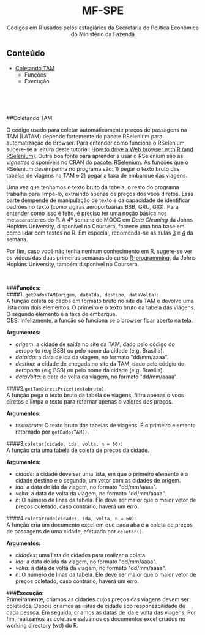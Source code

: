 <h1 align="center">MF-SPE</h1>
<p align="center">
  Códigos em R usados pelos estagiários da Secretaria de Política Econômica do Ministério da Fazenda
</p>


## Conteúdo

- [Coletando TAM](#coletando-tam)
  - Funções
  - Execução

<br />
<br />
<br />

##Coletando TAM


O código usado para coletar automáticamente preços de passagens na TAM (LATAM) depende fortemente do pacote RSelenium para automatização do Browser. Para entender como funciona o RSelenium, sugere-se a leitura deste tutorial: [How to drive a Web browser with R (and RSelenium)][1]. Outra boa fonte para aprender a usar o RSelenium são as *vignettes* disponíveis no CRAN do pacote: [RSelenium][2]. As funções que o RSelenium desempenha no programa são: 1) pegar o texto bruto das tabelas de viagens na TAM e 2) pegar a taxa de embarque das viagens.  
  
Uma vez que tenhamos o texto bruto da tabela, o resto do programa trabalha para limpá-lo, extraindo apenas os preços dos vôos diretos. Essa parte dempende de manipulação de texto e da capacidade de identificar padrões no texto (como siglras aeroportuárias BSB, GRU, GIG). Para entender como isso é feito, é preciso ter uma noção básica nos metacaracteres do R. A 4º semana do MOOC em *Data Cleaning* da Johns Hopkins University, disponível no Coursera, fornece uma boa base em como lidar com textos no R. Em especial, recomenda-se as aulas [3][3] e [4][4] da semana.  
  
Por fim, caso você não tenha nenhum conhecimento em R, sugere-se ver os vídeos das duas primeiras semanas do curso [R-programming][5], da Johns Hopkins University, também disponível no Coursera.

[1]: http://www.computerworld.com/article/2971265/application-development/how-to-drive-a-web-browser-with-r-and-rselenium.html
[2]: https://cran.rstudio.com/web/packages/RSelenium/
[3]: https://d3c33hcgiwev3.cloudfront.net/_b3fbe6648dadbb7be034ad5fb60fe438_04_02_regularExpressions.pdf?Expires=1463788800&Signature=OfL0JyB~mg6lY~wujE3ZCVGHZ2ubjLPFs8-aSSCgOy9M8~6I9LRVhvd-wUibfCJvJY-b6dJDOa5lGtJLCqMY62Z43dffRDv1vwTk-Xwc6XBr29Kc~tEhVECz7kfJPj5AUX6ByOW~Tm2JpSsRj~io~ohfp80EYt7cJKAhzpGAIaE_&Key-Pair-Id=APKAJLTNE6QMUY6HBC5A
[4]: https://d3c33hcgiwev3.cloudfront.net/_e8959793d0eb07f2390ff487700daf5f_04_03_regularExpressionsII.pdf?Expires=1463788800&Signature=Cl-JQ3u-93Spipah1Spjvy1TuhXdw-OE9uTABIlYXOpJGsVNtlmK7RIae0xD2GpWTgrMB2qM64oHxfoDnTI0e73mKsyEeamd4yBxOH91~0445bZOqjhTNmrBiX~DmqQYyTMqJ0q1MNop0MjCrAz89M1jnMupHeX3JcWjcKL06x4_&Key-Pair-Id=APKAJLTNE6QMUY6HBC5A
[5]: https://www.coursera.org/learn/r-programming/home/welcome
  
<br />

###**Funções:**  
####1. `getDadosTAM(origem, dataIda, destino, dataVolta)`:  
A função coleta os dados em formato bruto no site da TAM e devolve uma lista com dois elementos.
O primeiro é o texto bruto da tabela das viágens. O segundo elemento é a taxa de embarque.  
OBS: Infelizmente, a função só funciona se o browser ficar aberto na tela.  
  
**Argumentos:**  
  * *origem*: a cidade de saída no site da TAM, dado pelo código do aeroporto (e.g BSB) ou pelo nome da cidade (e.g. Brasília).  
  * *dataIda*: a data de ida da viagem, no formato "dd/mm/aaaa".  
  * *destino*: a cidade de chegada no site da TAM, dado pelo códgio do aeroporto (e.g BSB) ou pelo nome da cidade (e.g. Brasília).  
  * *dataVolta*: a data de volta da viagem, no formato "dd/mm/aaaa".  
  
####2.`getTamDirectPrice(textobruto)`:  
A função pega o texto bruto da tabela de viagens, filtra apenas o voos diretos e limpa o texto para retornar apenas o valores dos preços.  
  
**Argumentos:**  
  * *textobruto*: O texto bruto das tabelas de viagens. É o primeiro elemento retornado por `getDadosTAM()`.  
  
####3.`coletar(cidade, ida, volta, n = 60)`:   
A função cria uma tabela de coleta de preços da cidade.  
  
**Argumentos:**  
  * *cidade*: a cidade deve ser uma lista, em que o primeiro elemento é a cidade destino e o segundo, um vetor com as cidades de origem.  
  * *ida*: a data de ida da viagem, no formato "dd/mm/aaaa".  
  * *volta*: a data de volta da viagem, no formato "dd/mm/aaaa".  
  * *n*: O número de linas da tabela. Ele deve ser maior que o maior vetor de preços coletado, caso contrário, haverá um erro.   
  
####4.`coletarTudo(cidades, ida, volta, n = 60)`:   
A função cria um documento excel em que cada aba é a coleta de preços de passagens de uma cidade, efetuada por `coletar()`.  
  
**Argumentos:**  
  * *cidades*: uma lista de cidades para realizar a coleta.  
  * *ida*: a data de ida da viagem, no formato "dd/mm/aaaa".  
  * *volta*: a data de volta da viagem, no formato "dd/mm/aaaa".  
  * *n*: O número de linas da tabela. Ele deve ser maior que o maior vetor de preços coletado, caso contrário, haverá um erro.  
  
###**Execução:**   
Primeiramente, criamos as cidades cujos preços das viagens devem ser coletados.
Depois criamos as listas de cidade sob responsabilidade de cada pessoa. Em seguida, criamos as datas de ida e volta das viagens.
Por fim, realizamos as coletas e salvamos os documentos excel criados no working directory (wd) do R.

